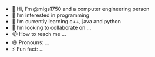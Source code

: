 - 👋 Hi, I’m @migs1750 and a computer engineering person
- 👀 I’m interested in programming
- 🌱 I’m currently learning c++, java and python
- 💞️ I’m looking to collaborate on ...
- 📫 How to reach me ...
- 😄 Pronouns: ...
- ⚡ Fun fact: ...

<!---
migs1750/migs1750 is a ✨ special ✨ repository because its `README.md` (this file) appears on your GitHub profile.
You can click the Preview link to take a look at your changes.
--->
